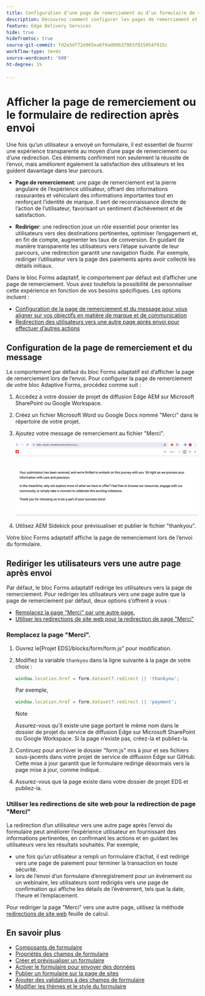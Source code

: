```yaml
---
title: Configuration d’une page de remerciement ou d’un formulaire de redirection après envoi
description: Découvrez comment configurer les pages de remerciement et la redirection pour le bloc Forms afin d’optimiser l’expérience utilisateur et de rationaliser les parcours utilisateur.
feature: Edge Delivery Services
hide: true
hidefromtoc: true
source-git-commit: fd2e5df72e965ea6f9ad09b37983f815954f915c
workflow-type: tm+mt
source-wordcount: '608'
ht-degree: 1%

---
```



# Afficher la page de remerciement ou le formulaire de redirection après envoi

Une fois qu’un utilisateur a envoyé un formulaire, il est essentiel de fournir une expérience transparente au moyen d’une page de remerciement ou d’une redirection. Ces éléments confirment non seulement la réussite de l’envoi, mais améliorent également la satisfaction des utilisateurs et les guident davantage dans leur parcours.

* **Page de remerciement**: une page de remerciement est la pierre angulaire de l’expérience utilisateur, offrant des informations rassurantes et véhiculant des informations importantes tout en renforçant l’identité de marque. Il sert de reconnaissance directe de l’action de l’utilisateur, favorisant un sentiment d’achèvement et de satisfaction.

* **Rediriger**: une redirection joue un rôle essentiel pour orienter les utilisateurs vers des destinations pertinentes, optimiser l’engagement et, en fin de compte, augmenter les taux de conversion. En guidant de manière transparente les utilisateurs vers l’étape suivante de leur parcours, une redirection garantit une navigation fluide. Par exemple, rediriger l’utilisateur vers la page des paiements après avoir collecté les détails initiaux.

Dans le bloc Forms adaptatif, le comportement par défaut est d’afficher une page de remerciement. Vous avez toutefois la possibilité de personnaliser cette expérience en fonction de vos besoins spécifiques. Les options incluent :

* [Configuration de la page de remerciement et du message pour vous aligner sur vos objectifs en matière de marque et de communication](#configuring-the-thank-you-page-and-message)
* [Redirection des utilisateurs vers une autre page après envoi pour effectuer d’autres actions](#redirect-users-to-another-page-post-submission)

## Configuration de la page de remerciement et du message

Le comportement par défaut du bloc Forms adaptatif est d’afficher la page de remerciement lors de l’envoi. Pour configurer la page de remerciement de votre bloc Adaptive Forms, procédez comme suit :

1. Accédez à votre dossier de projet de diffusion Edge AEM sur Microsoft SharePoint ou Google Workspace.
1. Créez un fichier Microsoft Word ou Google Docs nommé &quot;Merci&quot; dans le répertoire de votre projet.
1. Ajoutez votre message de remerciement au fichier &quot;Merci&quot;. </br>

   ![Exemple de page de remerciement](/help/edge/assets/sample-thankyou-page.png)

1. Utilisez AEM Sidekick pour prévisualiser et publier le fichier &quot;thankyou&quot;.

Votre bloc Forms adaptatif affiche la page de remerciement lors de l’envoi du formulaire.

## Rediriger les utilisateurs vers une autre page après envoi

Par défaut, le bloc Forms adaptatif redirige les utilisateurs vers la page de remerciement. Pour rediriger les utilisateurs vers une page autre que la page de remerciement par défaut, deux options s’offrent à vous :

* [Remplacez la page &quot;Merci&quot; par une autre page.](#replace-the-existing-thankyou-page)
* [Utiliser les redirections de site web pour la redirection de page &quot;Merci&quot;](#use-website-redirects-for-thankyou-page-redirection)

### Remplacez la page &quot;Merci&quot;.

1. Ouvrez le[Projet EDS]/blocks/form/form.js&quot; pour modification.
1. Modifiez la variable `thankyou` dans la ligne suivante à la page de votre choix :

   ```JavaScript
   window.location.href = form.dataset?.redirect || 'thankyou';
   ```

   Par exemple,

   ```JavaScript
   window.location.href = form.dataset?.redirect || 'payment';
   ```

   >[!NOTE]
   >
   > Assurez-vous qu’il existe une page portant le même nom dans le dossier de projet du service de diffusion Edge sur Microsoft SharePoint ou Google Workspace. Si la page n’existe pas, créez-la et publiez-la.

1. Continuez pour archiver le dossier &quot;form.js&quot; mis à jour et ses fichiers sous-jacents dans votre projet de service de diffusion Edge sur GitHub. Cette mise à jour garantit que le formulaire redirige désormais vers la page mise à jour, comme indiqué.

1. Assurez-vous que la page existe dans votre dossier de projet EDS et publiez-la.


### Utiliser les redirections de site web pour la redirection de page &quot;Merci&quot;

La redirection d’un utilisateur vers une autre page après l’envoi du formulaire peut améliorer l’expérience utilisateur en fournissant des informations pertinentes, en confirmant les actions et en guidant les utilisateurs vers les résultats souhaités. Par exemple,

* une fois qu’un utilisateur a rempli un formulaire d’achat, il est redirigé vers une page de paiement pour terminer la transaction en toute sécurité.
* lors de l’envoi d’un formulaire d’enregistrement pour un événement ou un webinaire, les utilisateurs sont redirigés vers une page de confirmation qui affiche les détails de l’événement, tels que la date, l’heure et l’emplacement.

Pour rediriger la page &quot;Merci&quot; vers une autre page, utilisez la méthode [redirections de site web](https://www.aem.live/docs/redirects) feuille de calcul.


## En savoir plus

* [Composants de formulaire](/help/edge/docs/forms/form-components.md)
* [Propriétés des champs de formulaire](/help/edge/docs/forms/eds-form-field-properties)
* [Créer et prévisualiser un formulaire](/help/edge/docs/forms/create-forms.md)
* [Activer le formulaire pour envoyer des données](/help/edge/docs/forms/submit-forms.md)
* [Publier un formulaire sur la page de sites](/help/edge/docs/forms/publish-forms.md)
* [Ajouter des validations à des champs de formulaire](/help/edge/docs/forms/validate-forms.md)
* [Modifier les thèmes et le style du formulaire](/help/edge/docs/forms/style-theme-forms.md)
